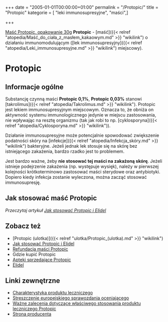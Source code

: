 +++
date = "2005-01-01T00:00:00+01:00"
permalink = "/Protopic/"
title = "Protopic"
kategorie = [ "leki immunosupresyjne", "maści",]

+++

[Maść Protopic, opakowanie 30g](/Image:Protopic.jpg "wikilink") **Protopic** - [maść]({{< relref "atopedia/Maść_do_ciała_z_masłem_kakaowym.md" >}} "wikilink") o działaniu immunomodulującym ([lek immunosupresyjny]({{< relref "atopedia/Leki_immunosupresyjne.md" >}} "wikilink") miejscowy).

Protopic
========

Informacje ogólne
-----------------

Substancję czynną maści **Protopic 0,1%**, **Protopic 0,03%** stanowi [takrolimus]({{< relref "atopedia/Takrolimus.md" >}} "wikilink"). Protopic jest lekiem immunosupresyjnym miejscowym. Oznacza to, że obniża on aktywność systemu immunologicznego jedynie w miejscu zastosowania, nie wpływając na resztę organizmu (tak jak robi to np. [cyklosporyna]({{< relref "atopedia/Cyklosporyna.md" >}} "wikilink")).

Działanie immunosupresyjne może potencjalnie spowodować zwiększenie podatności skóry na [infekcje]({{< relref "atopedia/Infekcja_skóry.md" >}} "wikilink") bakteryjne. Jeżeli jednak lek stosuje się na skórę bez istniejącego zakażenia, bardzo rzadko jest to problemem.

Jest bardzo ważne, żeby **nie stosować tej maści na zakażoną skórę**. Jeżeli istnieje podejrzenie zakażenia (np. występuje wysięk), należy w pierwszej kolejności krótkoterminowo zastosować maści sterydowe oraz antybiotyki. Dopiero kiedy infekcja zostanie wyleczona, można zacząć stosować immunosupresję.

Jak stosować maść Protopic
--------------------------

*Przeczytaj artykuł [Jak stosować Protopic i Elidel](/atopedia/Jak_stosować_Protopic_i_Elidel "wikilink")*

Zobacz też
----------

-   [Protopic (ulotka)]({{< relref "ulotka/Protopic_(ulotka).md" >}} "wikilink")
-   [Jak stosować Protopic i Elidel](/atopedia/Jak_stosować_Protopic_i_Elidel "wikilink")
-   [Refundacja maści Protopic](/atopedia/Refundacja_maści_Protopic "wikilink")
-   Gdzie kupić Protopic
-   [Apteki sprzedające Protopic](/atopedia/Apteki_sprzedające_Protopic "wikilink")
-   [Elidel](/atopedia/Elidel "wikilink")

Linki zewnętrzne
----------------

-   [Charakterystyka produktu leczniczego](http://www.ema.europa.eu/docs/pl_PL/document_library/EPAR_-_Product_Information/human/000374/WC500046824.pdf)
-   [Streszczenie europejskiego sprawozdania oceniającego](http://www.ema.europa.eu/docs/pl_PL/document_library/EPAR_-_Summary_for_the_public/human/000374/WC500046825.pdf)
-   [Ważne zalecenia dotyczące właściwego stosowania produktu leczniczego Protopic](http://www.urpl.gov.pl/system/article_attachments/attachments/3202/original/120423_DHCP_ver_PL_04May12_Final_approved.pdf?1336739340)
-   [Strona producenta](http://www.astellas.eu/)
